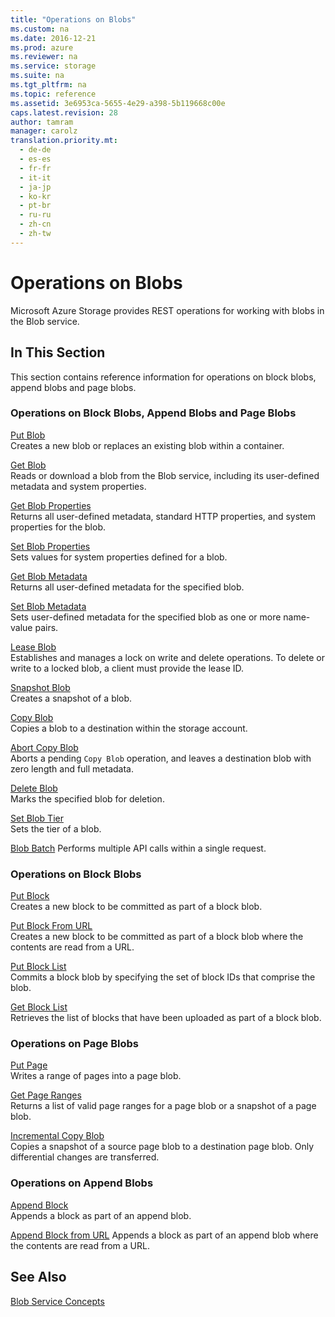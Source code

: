```yaml
---
title: "Operations on Blobs"
ms.custom: na
ms.date: 2016-12-21
ms.prod: azure
ms.reviewer: na
ms.service: storage
ms.suite: na
ms.tgt_pltfrm: na
ms.topic: reference
ms.assetid: 3e6953ca-5655-4e29-a398-5b119668c00e
caps.latest.revision: 28
author: tamram
manager: carolz
translation.priority.mt: 
  - de-de
  - es-es
  - fr-fr
  - it-it
  - ja-jp
  - ko-kr
  - pt-br
  - ru-ru
  - zh-cn
  - zh-tw
---
```

# Operations on Blobs
Microsoft Azure Storage provides REST operations for working with blobs in the Blob service.  
  
## In This Section  
 This section contains reference information for operations on block blobs, append blobs and page blobs.  
  
### Operations on Block Blobs, Append Blobs and Page Blobs  
 [Put Blob](Put-Blob.md)  
 Creates a new blob or replaces an existing blob within a container.  
  
 [Get Blob](Get-Blob.md)  
 Reads or download a blob from the Blob service, including its user-defined metadata and system properties.  
  
 [Get Blob Properties](Get-Blob-Properties.md)  
 Returns all user-defined metadata, standard HTTP properties, and system properties for the blob.  
  
 [Set Blob Properties](Set-Blob-Properties.md)  
 Sets values for system properties defined for a blob.  
  
 [Get Blob Metadata](Get-Blob-Metadata.md)  
 Returns all user-defined metadata for the specified blob.  
  
 [Set Blob Metadata](Set-Blob-Metadata.md)  
 Sets user-defined metadata for the specified blob as one or more name-value pairs.  
  
 [Lease Blob](Lease-Blob.md)  
 Establishes and manages a lock on write and delete operations. To delete or write to a locked blob, a client must provide the lease ID.  
  
 [Snapshot Blob](Snapshot-Blob.md)  
 Creates a snapshot of a blob.  
  
 [Copy Blob](Copy-Blob.md)  
 Copies a blob to a destination within the storage account.  
  
 [Abort Copy Blob](Abort-Copy-Blob.md)  
 Aborts a pending `Copy Blob` operation, and leaves a destination blob with zero length and full metadata.  
  
 [Delete Blob](Delete-Blob.md)  
 Marks the specified blob for deletion.  
  
 [Set Blob Tier](set-blob-tier.md)  
 Sets the tier of a blob.  
 
 [Blob Batch](blob-batch.md)
 Performs multiple API calls within a single request.
  
### Operations on Block Blobs  
 [Put Block](Put-Block.md)  
 Creates a new block to be committed as part of a block blob.  

 [Put Block From URL](Put-Block-From-URL.md)  
 Creates a new block to be committed as part of a block blob where the contents are read from a URL.
  
 [Put Block List](Put-Block-List.md)  
 Commits a block blob by specifying the set of block IDs that comprise the blob.  
  
 [Get Block List](Get-Block-List.md)  
 Retrieves the list of blocks that have been uploaded as part of a block blob.  
  
### Operations on Page Blobs  
 [Put Page](Put-Page.md)  
 Writes a range of pages into a page blob.  
  
 [Get Page Ranges](Get-Page-Ranges.md)  
 Returns a list of valid page ranges for a page blob or a snapshot of a page blob.  

 [Incremental Copy Blob](Incremental-Copy-Blob.md)  
 Copies a snapshot of a source page blob to a destination page blob. Only differential changes are transferred.
  
### Operations on Append Blobs  
 [Append Block](Append-Block.md)  
 Appends a block as part of an append blob. 

 [Append Block from URL](append-block-from-url.md)
 Appends a block as part of an append blob where the contents are read from a URL.  
  
## See Also  
 [Blob Service Concepts](Blob-Service-Concepts.md)
